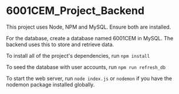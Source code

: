 # 6001CEM_Project_Backend

This project uses Node, NPM and MySQL. Ensure both are installed.

For the database, create a database named 6001CEM in MySQL. The backend uses this to store and retrieve data.

To install all of the project's dependencies, run `npm install`

To seed the database with user accounts, run `npm run refresh_db`

To start the web server, run `node index.js` or `nodemon` if you have the nodemon package installed globally.

